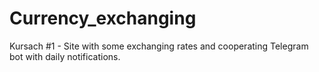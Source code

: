# Currency_exchanging
Kursach #1 - Site with some exchanging rates and cooperating Telegram bot with daily notifications.
